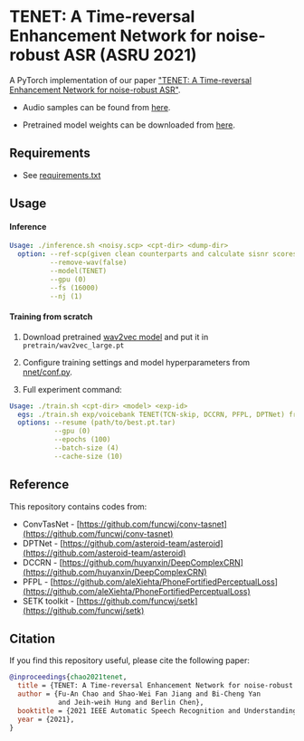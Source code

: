 # TENET: A Time-reversal Enhancement Network for noise-robust ASR (ASRU 2021)

A PyTorch implementation of our paper ["TENET: A Time-reversal Enhancement Network for noise-robust ASR"](https://arxiv.org/abs/2107.01531).
  
- Audio samples can be found from [here](https://fuann.github.io/TENET).

- Pretrained model weights can be downloaded from [here](https://drive.google.com/drive/folders/1BtO4XmgIxoJV3zIYRKmQqTbPvB5Vq84m?usp=sharing).


## Requirements

- See [requirements.txt](requirements.txt)

## Usage 

#### Inference

``` yaml
Usage: ./inference.sh <noisy.scp> <cpt-dir> <dump-dir>
  option: --ref-scp(given clean counterparts and calculate sisnr scores) 
          --remove-wav(false)
          --model(TENET)
          --gpu (0) 
          --fs (16000) 
          --nj (1)
```

#### Training from scratch

1. Download pretrained [wav2vec model](https://github.com/pytorch/fairseq/blob/main/examples/wav2vec/README.md#pre-trained-models-1) and put it in `pretrain/wav2vec_large.pt`

2. Configure training settings and model hyperparameters from [nnet/conf.py](nnet/conf.py).  

3. Full experiment command:
``` yaml
Usage: ./train.sh <cpt-dir> <model> <exp-id>
  egs: ./train.sh exp/voicebank TENET(TCN-skip, DCCRN, PFPL, DPTNet) freqdpt_base
  options: --resume (path/to/best.pt.tar) 
           --gpu (0)
           --epochs (100)
           --batch-size (4) 
           --cache-size (10)
```

## Reference

This repository contains codes from:
* ConvTasNet - [https://github.com/funcwj/conv-tasnet](https://github.com/funcwj/conv-tasnet)
* DPTNet - [https://github.com/asteroid-team/asteroid](https://github.com/asteroid-team/asteroid)
* DCCRN - [https://github.com/huyanxin/DeepComplexCRN](https://github.com/huyanxin/DeepComplexCRN)
* PFPL - [https://github.com/aleXiehta/PhoneFortifiedPerceptualLoss](https://github.com/aleXiehta/PhoneFortifiedPerceptualLoss)
* SETK toolkit - [https://github.com/funcwj/setk](https://github.com/funcwj/setk)

## Citation

If you find this repository useful, please cite the following paper:

``` bibtex
@inproceedings{chao2021tenet,
  title = {TENET: A Time-reversal Enhancement Network for noise-robust ASR},
  author = {Fu-An Chao and Shao-Wei Fan Jiang and Bi-Cheng Yan 
            and Jeih-weih Hung and Berlin Chen},
  booktitle = {2021 IEEE Automatic Speech Recognition and Understanding Workshop (ASRU)},
  year = {2021},
}
```


